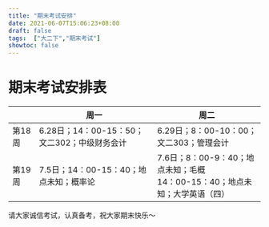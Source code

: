 ```yaml
---
title: "期末考试安排"
date: 2021-06-07T15:06:23+08:00
draft: false
tags:  ["大二下","期末考试"]
showtoc: false
---
```


# 期末考试安排表

|       | 周一 | 周二 |
|-------|------|-------|
|第18周|6.28日；14：00-15：50；文二302；中级财务会计|6.29日；8：00-10：00；文二303；管理会计|
|第19周|7.5日；14：00-15：40；地点未知；概率论|7.6日；8：00-9：40；地点未知；毛概<br>14：00-15：40；地点未知；大学英语（四）|


请大家诚信考试，认真备考，祝大家期末快乐～
